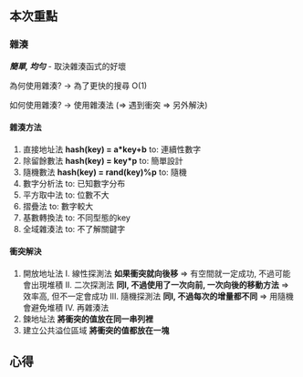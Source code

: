 ## 本次重點
### 雜湊
***簡單, 均勻*** - 取決雜湊函式的好壞

為何使用雜湊?
-> 為了更快的搜尋 O(1)

如何使用雜湊?
-> 使用雜湊法 (=> 遇到衝突 => 另外解決)

#### 雜湊方法
1. 直接地址法 **hash(key) = a*key+b** to: 連續性數字
2. 除留餘數法 **hash(key) = key*p** to: 簡單設計
3. 隨機數法 **hash(key) = rand(key)%p** to: 隨機
4. 數字分析法 to: 已知數字分布
5. 平方取中法 to: 位數不大
6. 摺疊法 to: 數字較大
7. 基數轉換法 to: 不同型態的key
8. 全域雜湊法 to: 不了解關鍵字

#### 衝突解決
1. 開放地址法
    I. 線性探測法 **如果衝突就向後移** => 有空間就一定成功, 不過可能會出現堆積
    II. 二次探測法 **同I, 不過使用了一次向前, 一次向後的移動方法** => 效率高, 但不一定會成功
    III. 隨機探測法 **同I, 不過每次的增量都不同** => 用隨機會避免堆積
    IV. 再雜湊法
2. 鍊地址法 **將衝突的值放在同一串列裡**
3. 建立公共溢位區域 **將衝突的值都放在一塊**



## 心得
